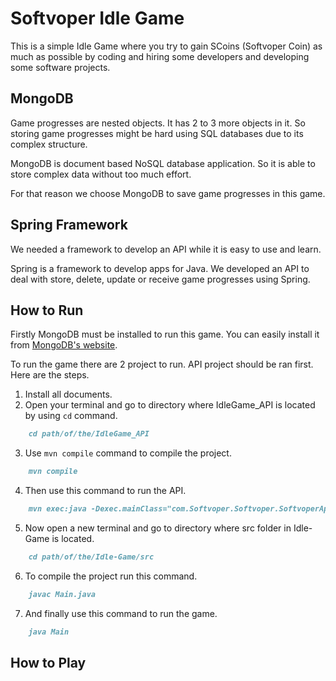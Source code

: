 # Softvoper Idle Game
This is a simple Idle Game where you try to gain SCoins (Softvoper Coin) as much as possible by coding and hiring some developers and developing some software projects.

## MongoDB
Game progresses are nested objects. It has 2 to 3 more objects in  it. So storing game progresses might be hard using SQL databases due to its complex structure.

MongoDB is document based NoSQL database application. So it is able to store complex data without too much effort. 

For that reason we choose MongoDB to save game progresses in this game. 

## Spring Framework
We needed a framework to develop an API while it is easy to use and learn.

Spring is a framework to develop apps for Java.
We developed an API to deal with store, delete, update or receive game progresses using Spring.

## How to Run 
Firstly MongoDB must be installed to run this game. You can easily install it from [MongoDB's website](https://www.mongodb.com/try/download/community).

To run the game there are 2 project to run. API project should be ran first. Here are the steps. 

1. Install all documents.
2. Open your terminal and go to directory where IdleGame_API is located by using `cd` command.
```markdown
    cd path/of/the/IdleGame_API
```
3. Use `mvn compile` command to compile the project.
```markdown
    mvn compile
```
4. Then use this command to run the API.
```markdown
    mvn exec:java -Dexec.mainClass="com.Softvoper.Softvoper.SoftvoperApplication"
```
5. Now open a new terminal and go to directory where src folder in Idle-Game is located. 
```markdown
    cd path/of/the/Idle-Game/src
```
6. To compile the project run this command.
```markdown
    javac Main.java
```
7. And finally use this command to run the game.
```markdown
    java Main
```
## How to Play



  